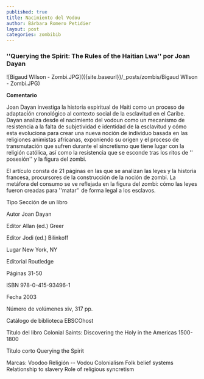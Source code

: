 ```yaml
---
published: true
title: Nacimiento del Vodou
author: Bárbara Romero Petidier
layout: post
categories: zombibib
---
```

### ''Querying the Spirit: The Rules of the Haitian Lwa'' por Joan Dayan
![Bigaud WIlson - Zombi.JPG]({{site.baseurl}}/_posts/zombis/Bigaud WIlson - Zombi.JPG)

**Comentario**

Joan Dayan investiga la historia espiritual de Haiti como un proceso de adaptación cronológico al contexto social de la esclavitud en el Caribe. Dayan analiza desde el nacimiento del vodoun como un mecanismo de resistencia a la falta de subjetividad e identidad de la esclavitud y cómo esta evoluciona para crear una nueva noción de individuo basada en las religiones animistas africanas, exponiendo su origen y el proceso de transmutación que sufren durante el sincretismo que tiene lugar con la religión católica, así como la resistencia que se esconde tras los ritos de '' posesión'' y la figura del zombi.

El artículo consta de 21 páginas en las que se analizan las leyes y la historia francesa, procursores de la construcción de la noción de zombi. La metáfora del consumo se ve reflejada en la figura del zombi: cómo las leyes fueron creadas para ''matar'' de forma legal a los esclavos.



Tipo 	Sección de un libro

Autor 	Joan Dayan

Editor 	Allan (ed.) Greer

Editor 	Jodi (ed.) Bilinkoff

Lugar 	New York, NY

Editorial 	Routledge

Páginas 	31-50

ISBN 	978-0-415-93496-1

Fecha 	2003

Número de volúmenes 	xiv, 317 pp.

Catálogo de biblioteca 	EBSCOhost

Título del libro 	Colonial Saints: Discovering the Holy in the Americas 1500-1800

Título corto 	Querying the Spirit

Marcas: Voodoo Religión -- Vodou Colonialism Folk belief systems Relationship to slavery Role of religious syncretism 